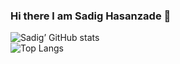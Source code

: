 ### Hi there l am Sadig Hasanzade 👋
![Sadig’ GitHub stats](https://github-readme-stats.vercel.app/api?username=sadighasanzade&theme=synthwave&show_icons=true&count_private=true)
<br>
![Top Langs](https://github-readme-stats.vercel.app/api/top-langs/?username=sadighasanzade&theme=synthwave)
